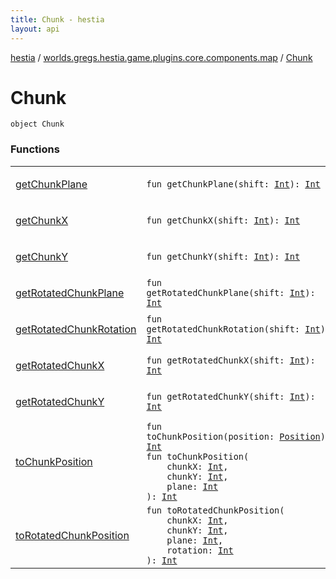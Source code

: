 ```yaml
---
title: Chunk - hestia
layout: api
---
```


<div class='api-docs-breadcrumbs'><a href="../../index.html">hestia</a> / <a href="../index.html">worlds.gregs.hestia.game.plugins.core.components.map</a> / <a href="./index.html">Chunk</a></div>

# Chunk

<div class="signature"><code><span class="keyword">object </span><span class="identifier">Chunk</span></code></div>

### Functions

<table class="api-docs-table">
<tbody>
<tr>
<td markdown="1">

<a href="get-chunk-plane.html">getChunkPlane</a>


</td>
<td markdown="1">
<div class="signature"><code><span class="keyword">fun </span><span class="identifier">getChunkPlane</span><span class="symbol">(</span><span class="parameterName" id="worlds.gregs.hestia.game.plugins.core.components.map.Chunk$getChunkPlane(kotlin.Int)/shift">shift</span><span class="symbol">:</span>&nbsp;<a href="https://kotlinlang.org/api/latest/jvm/stdlib/kotlin/-int/index.html"><span class="identifier">Int</span></a><span class="symbol">)</span><span class="symbol">: </span><a href="https://kotlinlang.org/api/latest/jvm/stdlib/kotlin/-int/index.html"><span class="identifier">Int</span></a></code></div>

</td>
</tr>
<tr>
<td markdown="1">

<a href="get-chunk-x.html">getChunkX</a>


</td>
<td markdown="1">
<div class="signature"><code><span class="keyword">fun </span><span class="identifier">getChunkX</span><span class="symbol">(</span><span class="parameterName" id="worlds.gregs.hestia.game.plugins.core.components.map.Chunk$getChunkX(kotlin.Int)/shift">shift</span><span class="symbol">:</span>&nbsp;<a href="https://kotlinlang.org/api/latest/jvm/stdlib/kotlin/-int/index.html"><span class="identifier">Int</span></a><span class="symbol">)</span><span class="symbol">: </span><a href="https://kotlinlang.org/api/latest/jvm/stdlib/kotlin/-int/index.html"><span class="identifier">Int</span></a></code></div>

</td>
</tr>
<tr>
<td markdown="1">

<a href="get-chunk-y.html">getChunkY</a>


</td>
<td markdown="1">
<div class="signature"><code><span class="keyword">fun </span><span class="identifier">getChunkY</span><span class="symbol">(</span><span class="parameterName" id="worlds.gregs.hestia.game.plugins.core.components.map.Chunk$getChunkY(kotlin.Int)/shift">shift</span><span class="symbol">:</span>&nbsp;<a href="https://kotlinlang.org/api/latest/jvm/stdlib/kotlin/-int/index.html"><span class="identifier">Int</span></a><span class="symbol">)</span><span class="symbol">: </span><a href="https://kotlinlang.org/api/latest/jvm/stdlib/kotlin/-int/index.html"><span class="identifier">Int</span></a></code></div>

</td>
</tr>
<tr>
<td markdown="1">

<a href="get-rotated-chunk-plane.html">getRotatedChunkPlane</a>


</td>
<td markdown="1">
<div class="signature"><code><span class="keyword">fun </span><span class="identifier">getRotatedChunkPlane</span><span class="symbol">(</span><span class="parameterName" id="worlds.gregs.hestia.game.plugins.core.components.map.Chunk$getRotatedChunkPlane(kotlin.Int)/shift">shift</span><span class="symbol">:</span>&nbsp;<a href="https://kotlinlang.org/api/latest/jvm/stdlib/kotlin/-int/index.html"><span class="identifier">Int</span></a><span class="symbol">)</span><span class="symbol">: </span><a href="https://kotlinlang.org/api/latest/jvm/stdlib/kotlin/-int/index.html"><span class="identifier">Int</span></a></code></div>

</td>
</tr>
<tr>
<td markdown="1">

<a href="get-rotated-chunk-rotation.html">getRotatedChunkRotation</a>


</td>
<td markdown="1">
<div class="signature"><code><span class="keyword">fun </span><span class="identifier">getRotatedChunkRotation</span><span class="symbol">(</span><span class="parameterName" id="worlds.gregs.hestia.game.plugins.core.components.map.Chunk$getRotatedChunkRotation(kotlin.Int)/shift">shift</span><span class="symbol">:</span>&nbsp;<a href="https://kotlinlang.org/api/latest/jvm/stdlib/kotlin/-int/index.html"><span class="identifier">Int</span></a><span class="symbol">)</span><span class="symbol">: </span><a href="https://kotlinlang.org/api/latest/jvm/stdlib/kotlin/-int/index.html"><span class="identifier">Int</span></a></code></div>

</td>
</tr>
<tr>
<td markdown="1">

<a href="get-rotated-chunk-x.html">getRotatedChunkX</a>


</td>
<td markdown="1">
<div class="signature"><code><span class="keyword">fun </span><span class="identifier">getRotatedChunkX</span><span class="symbol">(</span><span class="parameterName" id="worlds.gregs.hestia.game.plugins.core.components.map.Chunk$getRotatedChunkX(kotlin.Int)/shift">shift</span><span class="symbol">:</span>&nbsp;<a href="https://kotlinlang.org/api/latest/jvm/stdlib/kotlin/-int/index.html"><span class="identifier">Int</span></a><span class="symbol">)</span><span class="symbol">: </span><a href="https://kotlinlang.org/api/latest/jvm/stdlib/kotlin/-int/index.html"><span class="identifier">Int</span></a></code></div>

</td>
</tr>
<tr>
<td markdown="1">

<a href="get-rotated-chunk-y.html">getRotatedChunkY</a>


</td>
<td markdown="1">
<div class="signature"><code><span class="keyword">fun </span><span class="identifier">getRotatedChunkY</span><span class="symbol">(</span><span class="parameterName" id="worlds.gregs.hestia.game.plugins.core.components.map.Chunk$getRotatedChunkY(kotlin.Int)/shift">shift</span><span class="symbol">:</span>&nbsp;<a href="https://kotlinlang.org/api/latest/jvm/stdlib/kotlin/-int/index.html"><span class="identifier">Int</span></a><span class="symbol">)</span><span class="symbol">: </span><a href="https://kotlinlang.org/api/latest/jvm/stdlib/kotlin/-int/index.html"><span class="identifier">Int</span></a></code></div>

</td>
</tr>
<tr>
<td markdown="1">

<a href="to-chunk-position.html">toChunkPosition</a>


</td>
<td markdown="1">
<div class="signature"><code><span class="keyword">fun </span><span class="identifier">toChunkPosition</span><span class="symbol">(</span><span class="parameterName" id="worlds.gregs.hestia.game.plugins.core.components.map.Chunk$toChunkPosition(worlds.gregs.hestia.game.plugins.core.components.map.Position)/position">position</span><span class="symbol">:</span>&nbsp;<a href="../-position/index.html"><span class="identifier">Position</span></a><span class="symbol">)</span><span class="symbol">: </span><a href="https://kotlinlang.org/api/latest/jvm/stdlib/kotlin/-int/index.html"><span class="identifier">Int</span></a></code></div>

<div class="signature"><code><span class="keyword">fun </span><span class="identifier">toChunkPosition</span><span class="symbol">(</span><br/>&nbsp;&nbsp;&nbsp;&nbsp;<span class="parameterName" id="worlds.gregs.hestia.game.plugins.core.components.map.Chunk$toChunkPosition(kotlin.Int, kotlin.Int, kotlin.Int)/chunkX">chunkX</span><span class="symbol">:</span>&nbsp;<a href="https://kotlinlang.org/api/latest/jvm/stdlib/kotlin/-int/index.html"><span class="identifier">Int</span></a><span class="symbol">, </span><br/>&nbsp;&nbsp;&nbsp;&nbsp;<span class="parameterName" id="worlds.gregs.hestia.game.plugins.core.components.map.Chunk$toChunkPosition(kotlin.Int, kotlin.Int, kotlin.Int)/chunkY">chunkY</span><span class="symbol">:</span>&nbsp;<a href="https://kotlinlang.org/api/latest/jvm/stdlib/kotlin/-int/index.html"><span class="identifier">Int</span></a><span class="symbol">, </span><br/>&nbsp;&nbsp;&nbsp;&nbsp;<span class="parameterName" id="worlds.gregs.hestia.game.plugins.core.components.map.Chunk$toChunkPosition(kotlin.Int, kotlin.Int, kotlin.Int)/plane">plane</span><span class="symbol">:</span>&nbsp;<a href="https://kotlinlang.org/api/latest/jvm/stdlib/kotlin/-int/index.html"><span class="identifier">Int</span></a><br/><span class="symbol">)</span><span class="symbol">: </span><a href="https://kotlinlang.org/api/latest/jvm/stdlib/kotlin/-int/index.html"><span class="identifier">Int</span></a></code></div>

</td>
</tr>
<tr>
<td markdown="1">

<a href="to-rotated-chunk-position.html">toRotatedChunkPosition</a>


</td>
<td markdown="1">
<div class="signature"><code><span class="keyword">fun </span><span class="identifier">toRotatedChunkPosition</span><span class="symbol">(</span><br/>&nbsp;&nbsp;&nbsp;&nbsp;<span class="parameterName" id="worlds.gregs.hestia.game.plugins.core.components.map.Chunk$toRotatedChunkPosition(kotlin.Int, kotlin.Int, kotlin.Int, kotlin.Int)/chunkX">chunkX</span><span class="symbol">:</span>&nbsp;<a href="https://kotlinlang.org/api/latest/jvm/stdlib/kotlin/-int/index.html"><span class="identifier">Int</span></a><span class="symbol">, </span><br/>&nbsp;&nbsp;&nbsp;&nbsp;<span class="parameterName" id="worlds.gregs.hestia.game.plugins.core.components.map.Chunk$toRotatedChunkPosition(kotlin.Int, kotlin.Int, kotlin.Int, kotlin.Int)/chunkY">chunkY</span><span class="symbol">:</span>&nbsp;<a href="https://kotlinlang.org/api/latest/jvm/stdlib/kotlin/-int/index.html"><span class="identifier">Int</span></a><span class="symbol">, </span><br/>&nbsp;&nbsp;&nbsp;&nbsp;<span class="parameterName" id="worlds.gregs.hestia.game.plugins.core.components.map.Chunk$toRotatedChunkPosition(kotlin.Int, kotlin.Int, kotlin.Int, kotlin.Int)/plane">plane</span><span class="symbol">:</span>&nbsp;<a href="https://kotlinlang.org/api/latest/jvm/stdlib/kotlin/-int/index.html"><span class="identifier">Int</span></a><span class="symbol">, </span><br/>&nbsp;&nbsp;&nbsp;&nbsp;<span class="parameterName" id="worlds.gregs.hestia.game.plugins.core.components.map.Chunk$toRotatedChunkPosition(kotlin.Int, kotlin.Int, kotlin.Int, kotlin.Int)/rotation">rotation</span><span class="symbol">:</span>&nbsp;<a href="https://kotlinlang.org/api/latest/jvm/stdlib/kotlin/-int/index.html"><span class="identifier">Int</span></a><br/><span class="symbol">)</span><span class="symbol">: </span><a href="https://kotlinlang.org/api/latest/jvm/stdlib/kotlin/-int/index.html"><span class="identifier">Int</span></a></code></div>

</td>
</tr>
</tbody>
</table>
